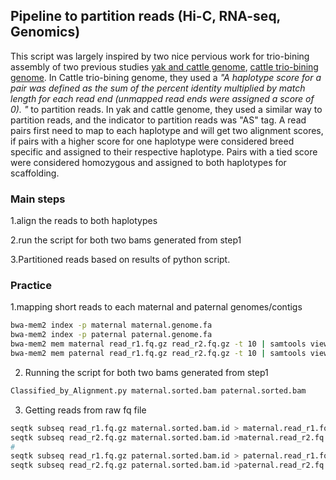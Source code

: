 ## Pipeline to partition reads (Hi-C, RNA-seq, Genomics) 



This script was largely inspired by two nice pervious work for trio-bining assembly of two previous studies [yak and cattle genome](https://academic.oup.com/gigascience/article/9/4/giaa029/5815405), [cattle trio-bining genome](https://www.nature.com/articles/s41467-020-15848-y). In Cattle trio-bining genome, they used a _"A haplotype score for a pair was defined as the sum of the percent identity multiplied by match length for each read end (unmapped read ends were assigned a score of 0). "_  to partition reads. In yak and cattle genome, they used a similar way to partition reads, and the indicator to partition reads was "AS" tag. A read pairs first need to map to each haplotype and will get two alignment scores, if pairs with a higher score for one haplotype were considered breed specific and assigned to their respective haplotype. Pairs with a tied score were considered homozygous and assigned to both haplotypes for scaffolding.



### Main steps

1.align the reads to both haplotypes

2.run the script for both two bams generated from step1

3.Partitioned reads based on results of python script.



### Practice

1.mapping short reads to each maternal and paternal genomes/contigs 

```bash
bwa-mem2 index -p maternal maternal.genome.fa
bwa-mem2 index -p paternal paternal.genome.fa
bwa-mem2 mem maternal read_r1.fq.gz read_r2.fq.gz -t 10 | samtools view -bh - | samtools sort -n - > maternal.sorted.bam
bwa-mem2 mem paternal read_r1.fq.gz read_r2.fq.gz -t 10 | samtools view -bh - | samtools sort -n - > paternal.sorted.bam
```

2. Running the script for both two bams generated from step1

```bash
Classified_by_Alignment.py maternal.sorted.bam paternal.sorted.bam
```

3. Getting reads from raw fq file

```bash
seqtk subseq read_r1.fq.gz maternal.sorted.bam.id > maternal.read_r1.fq
seqtk subseq read_r2.fq.gz maternal.sorted.bam.id >maternal.read_r2.fq
#
seqtk subseq read_r1.fq.gz paternal.sorted.bam.id > paternal.read_r1.fq
seqtk subseq read_r2.fq.gz paternal.sorted.bam.id >paternal.read_r2.fq
```

